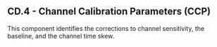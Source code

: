 ## CD.4 - Channel Calibration Parameters (CCP)

This component identifies the corrections to channel sensitivity, the baseline, and the channel time skew.
